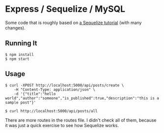 # Express / Sequelize / MySQL

Some code that is roughly based on [a Sequelize tutorial](https://christosploutarchou.com/how-to-build-simple-node-js-rest-api/) (with many changes).

## Running It

```text
$ npm install
$ npm start
```

## Usage

```text
$ curl -XPOST http://localhost:5000/api/posts/create \
    -H "Content-Type: application/json" \
    -d '{"title":"hello world","author":"someone","is_published":true,"description":"this is a sample post"}'
```

```text
$ curl http://localhost:5000/api/posts/all
```

There are more routes in the routes file. I didn't check all of them, because it was just a quick exercise to see how Sequelize works.
